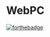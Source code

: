 # WebPC
[![forthebadge](https://forthebadge.com/images/badges/works-on-my-machine.svg)](https://forthebadge.com)